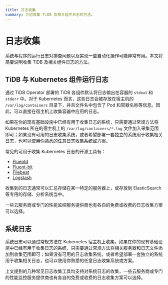 ```yaml
---
title: 日志收集
summary: 介绍收集 TiDB 及相关组件日志的方法。
---
```


# 日志收集

系统与程序的运行日志对排查问题以及实现一些自动化操作可能非常有用。本文将简要说明收集 TiDB 及相关组件日志的方法。

## TiDB 与 Kubernetes 组件运行日志

通过 TiDB Operator 部署的 TiDB 各组件默认将日志输出在容器的 `stdout` 和 `stderr` 中。对于 Kubernetes 而言，这些日志会被存放在宿主机的 `/var/log/containers` 目录下，并且文件名中包含了 Pod 和容器名称等信息。因此，可以直接在宿主机上收集容器中应用的日志。

如果在你的现有基础设施中已经有用于收集日志的系统，只需要通过常规方法将 Kubernetes 所在的宿主机上的 `/var/log/containers/*.log` 文件加入采集范围即可；如果没有可用的日志收集系统，或者希望部署一套独立的系统用于收集相关日志，也可以使用你熟悉的任意日志收集系统或方案。

常见的可用于收集 Kubernetes 日志的开源工具有：

- [Fluentd](https://www.fluentd.org/)
- [Fluent-bit](https://fluentbit.io/)
- [Filebeat](https://www.elastic.co/products/beats/filebeat)
- [Logstash](https://www.elastic.co/products/logstash)

收集到的日志通常可以汇总存储在某一特定的服务器上，或存放到 ElasticSearch 等专用的存储、分析系统当中。

一些云服务商或专门的性能监控服务提供商也有各自的免费或收费的日志收集方案可以选择。

## 系统日志

系统日志可以通过常规方法在 Kubernetes 宿主机上收集，如果在你的现有基础设施中已经有用于收集日志的系统，只需要通过常规方法将相关服务器和日志文件添加到收集范围即可；如果没有可用的日志收集系统，或者希望部署一套独立的系统用于收集相关日志，也可以使用你熟悉的任意日志收集系统或方案。

上文提到的几种常见日志收集工具均支持对系统日志的收集，一些云服务商或专门的性能监控服务提供商也有各自的免费或收费的日志收集方案可以选择。
